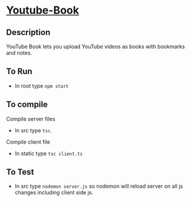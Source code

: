 # [Youtube-Book](https://cryptic-basin-95763.herokuapp.com/)

## Description
YouTube Book lets you upload YouTube videos as books with bookmarks and notes.

## To Run
* In root type `npm start`

## To compile
Compile server files
* In src type `tsc`.

Compile client file
* In static type `tsc client.ts`

## To Test
* In src type `nodemon server.js` so nodemon will reload server on all js changes including client side js.